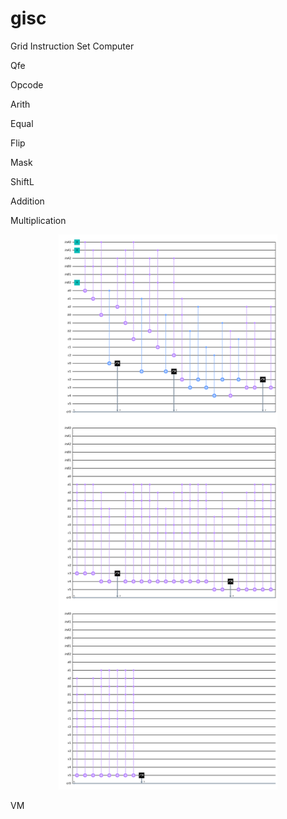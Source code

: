 # gisc
Grid Instruction Set Computer

Qfe

Opcode


Arith

Equal

Flip

Mask

ShiftL

Addition

Multiplication
<p align="center">
  <img src="quantumMultiplication.png" width="350" title="hover text">
</p>

VM
